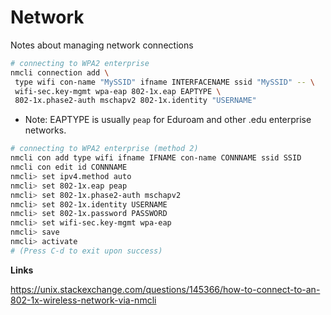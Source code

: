 # Network

Notes about managing network connections  

```sh
# connecting to WPA2 enterprise
nmcli connection add \
 type wifi con-name "MySSID" ifname INTERFACENAME ssid "MySSID" -- \
 wifi-sec.key-mgmt wpa-eap 802-1x.eap EAPTYPE \
 802-1x.phase2-auth mschapv2 802-1x.identity "USERNAME"
```

* Note: EAPTYPE is usually `peap` for Eduroam and other .edu enterprise networks.


```sh
# connecting to WPA2 enterprise (method 2)
nmcli con add type wifi ifname IFNAME con-name CONNNAME ssid SSID
nmcli con edit id CONNNAME
nmcli> set ipv4.method auto
nmcli> set 802-1x.eap peap
nmcli> set 802-1x.phase2-auth mschapv2
nmcli> set 802-1x.identity USERNAME
nmcli> set 802-1x.password PASSWORD
nmcli> set wifi-sec.key-mgmt wpa-eap
nmcli> save
nmcli> activate
# (Press C-d to exit upon success)
```

**Links**  

https://unix.stackexchange.com/questions/145366/how-to-connect-to-an-802-1x-wireless-network-via-nmcli  
